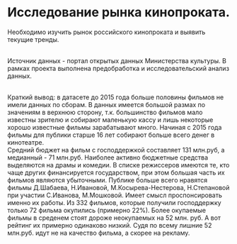 # Исследование рынка кинопроката.
Необходимо изучить рынок российского кинопроката и выявить текущие тренды.

<br>Источник данных - портал открытых данных Министерства культуры. В рамках проекта выполнена предобработка и исследовательский анализ данных.

<br>Краткий вывод: в датасете до 2015 года больше половины фильмов не имели данных по сборам. В данных имеется большой размах по значениям в верхнюю сторону, т.к. большинство фильмов мало известны зрителю и собирают маленькую кассу и лишь некоторые хорошо известные фильмы зарабатывают много. Начиная с 2015 года фильмы для публики старше 16 лет собирают больше всего денег в кинотеатре.
<br>Средний бюджет на фильм с господдержкой составляет 131 млн.руб, а медианный - 71 млн.руб. Наиболее активно бюджетные средства выделяются на драмы и комедии. В списке режиссеров имеются те, кто чаще других финансируется государством, при этом большая часть их фильмов являются убыточными. Публике больше всего нравятся фильмы Д.Шабаева, Н.Ивановой, М.Косырева-Нестерова, Н.Степановой при участии С.Иванова, М.Мошковой. Имеет смысл проспонсировать именно их работы. Из 332 фильмов, которые получили господдержку только 72 фильма окупились (примерно 22%). Более окупаемые фильмы в среденем стоят дороже неокупаемых на 52 млн. руб. А вот рейтинг их примерно одинаково низкий. Судя по всему лишние 52 млн.руб. идут не на качество фильма, а скорее на рекламу.
